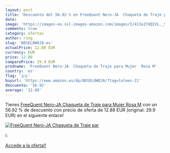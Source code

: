 ```yaml
---
layout: post
title: 'Descuento del 56.92 % en FreeQuent Nero-JA  Chaqueta de Traje par'
date: 
image: 'https://images-eu.ssl-images-amazon.com/images/I/413x27dQIVL._SL200_.jpg'
comments: true
category: ofertas
author: ring
slug: 'B01EL0W8JA-es'
actualPrice: 12.88 EUR
currency: EUR
price: 12.88
comparePrice: 29.9 EUR
prodname: 'FreeQuent Nero-JA  Chaqueta de Traje para Mujer  Rosa M'
country: 'es'
flag: '🇪🇸'
buyurl: 'https://www.amazon.es/dp/B01EL0W8JA/?tag=tolees-21'
descuento: '56.92'
average: '12.88'
---
```


Tienes [FreeQuent Nero-JA  Chaqueta de Traje para Mujer  Rosa M](https://www.amazon.es/dp/B01EL0W8JA/?tag=tolees-21) con un 56.92 % de descuento con precio de oferta de 12.88 EUR (original: 29.9 EUR) en el siguiente enlace!

[![FreeQuent Nero-JA  Chaqueta de Traje par](https://images-eu.ssl-images-amazon.com/images/I/413x27dQIVL._SL200_.jpg)](https://www.amazon.es/dp/B01EL0W8JA/?tag=tolees-21)

ℹ️:


[Accede a la oferta!!](https://www.amazon.es/dp/B01EL0W8JA/?tag=tolees-21)
